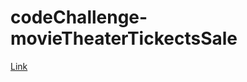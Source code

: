 # codeChallenge-movieTheaterTickectsSale
<a href ="https://austinjnr.github.io/codeChallenge-movieTheaterTickectsSale/">Link</a>

